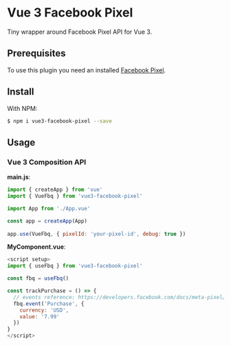 # Vue 3 Facebook Pixel
Tiny wrapper around Facebook Pixel API for Vue 3.

## Prerequisites
To use this plugin you need an installed [Facebook Pixel](https://developers.facebook.com/docs/meta-pixel/get-started).

## Install
With NPM:
```bash
$ npm i vue3-facebook-pixel --save
```

## Usage

### Vue 3 Composition API

**main.js**:
```js
import { createApp } from 'vue'
import { VueFbq } from 'vue3-facebook-pixel'

import App from './App.vue'

const app = createApp(App)
  
app.use(VueFbq, { pixelId: 'your-pixel-id', debug: true })
```

**MyComponent.vue**:
```js
<script setup>
import { useFbq } from 'vue3-facebook-pixel'

const fbq = useFbq()

const trackPurchase = () => {
  // events reference: https://developers.facebook.com/docs/meta-pixel/reference
  fbq.event('Purchase', {
    currency: 'USD',
    value: '7.99'
  })
}
</script>
```